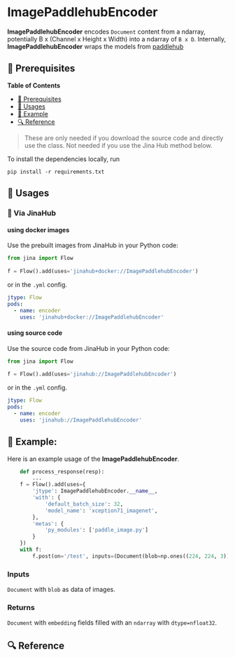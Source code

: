 # ImagePaddlehubEncoder

**ImagePaddlehubEncoder** encodes `Document` content from a ndarray, potentially B x (Channel x Height x Width) into a ndarray of `B x D`. Internally, **ImagePaddlehubEncoder** wraps the models from [paddlehub](https://github.com/PaddlePaddle/PaddleHub)

## 🌱 Prerequisites

<!-- START doctoc generated TOC please keep comment here to allow auto update -->
<!-- DON'T EDIT THIS SECTION, INSTEAD RE-RUN doctoc TO UPDATE -->
**Table of Contents**
- [🌱 Prerequisites](#-prerequisites)
- [🚀 Usages](#-usages)
- [🎉️ Example](#-example)
- [🔍️ Reference](#-reference)
<!-- END doctoc generated TOC please keep comment here to allow auto update -->

> These are only needed if you download the source code and directly use the class. Not needed if you use the Jina Hub method below.

To install the dependencies locally, run 
```
pip install -r requirements.txt
```

## 🚀 Usages  

### 🚚 Via JinaHub

#### using docker images
Use the prebuilt images from JinaHub in your Python code: 

```python
from jina import Flow
	
f = Flow().add(uses='jinahub+docker://ImagePaddlehubEncoder')
```

or in the `.yml` config.
	
```yaml
jtype: Flow
pods:
  - name: encoder
    uses: 'jinahub+docker://ImagePaddlehubEncoder'
```

#### using source code
Use the source code from JinaHub in your Python code:

```python
from jina import Flow
	
f = Flow().add(uses='jinahub://ImagePaddlehubEncoder')
```

or in the `.yml` config.

```yaml
jtype: Flow
pods:
  - name: encoder
    uses: 'jinahub://ImagePaddlehubEncoder'
```
## 🎉 Example:

Here is an example usage of the **ImagePaddlehubEncoder**.

```python
    def process_response(resp):
        ...
    f = Flow().add(uses={
        'jtype': ImagePaddlehubEncoder.__name__,
        'with': {
            'default_batch_size': 32,
            'model_name': 'xception71_imagenet',
        },
        'metas': {
            'py_modules': ['paddle_image.py']
        }
    })
    with f:
        f.post(on='/test', inputs=(Document(blob=np.ones((224, 224, 3))) for _ in range(25)), on_done=process_response)
```

### Inputs 

`Document` with `blob` as data of images.

### Returns

`Document` with `embedding` fields filled with an `ndarray`  with `dtype=nfloat32`.

## 🔍️ Reference